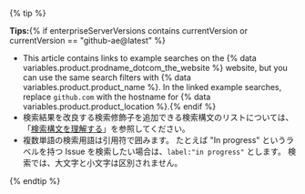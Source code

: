 {% tip %}

**Tips:**{% if enterpriseServerVersions contains currentVersion or currentVersion == "github-ae@latest" %}
  - This article contains links to example searches on the {% data variables.product.prodname_dotcom_the_website %} website, but you can use the same search filters with {% data variables.product.product_name %}. In the linked example searches, replace `github.com` with the hostname for {% data variables.product.product_location %}.{% endif %}
  - 検索結果を改良する検索修飾子を追加できる検索構文のリストについては、「[検索構文を理解する](/articles/understanding-the-search-syntax)」を参照してください。
  - 複数単語の検索用語は引用符で囲みます。 たとえば "In progress" というラベルを持つ Issue を検索したい場合は、`label:"in progress"` とします。 検索では、大文字と小文字は区別されません。

{% endtip %}
